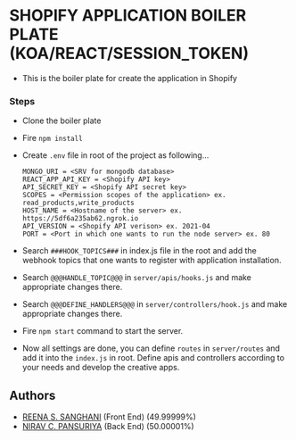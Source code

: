 # SHOPIFY APPLICATION BOILER PLATE (KOA/REACT/SESSION_TOKEN)

-   This is the boiler plate for create the application in Shopify

### Steps

-   Clone the boiler plate
-   Fire `npm install`
-   Create `.env` file in root of the project as following...

    ```
    MONGO_URI = <SRV for mongodb database>
    REACT_APP_API_KEY = <Shopify API key>
    API_SECRET_KEY = <Shopify API secret key>
    SCOPES = <Permission scopes of the application> ex. read_products,write_products
    HOST_NAME = <Hostname of the server> ex. https://5df6a235ab62.ngrok.io
    API_VERSION = <Shopify API verison> ex. 2021-04
    PORT = <Port in which one wants to run the node server> ex. 80
    ```

-   Search `###HOOK_TOPICS###` in index.js file in the root and add the webhook topics that one wants to register with application installation.
-   Search `@@@HANDLE_TOPIC@@@` in `server/apis/hooks.js` and make appropriate changes there.
-   Search `@@@DEFINE_HANDLERS@@@` in `server/controllers/hook.js` and make appropriate changes there.
-   Fire `npm start` command to start the server.
-   Now all settings are done, you can define `routes` in `server/routes` and add it into the `index.js` in root. Define apis and controllers according to your needs and develop the creative apps.

## Authors

-   [REENA S. SANGHANI](https://www.linkedin.com/in/reena-sanghani-562007145/) (Front End) (49.99999%)
-   [NIRAV C. PANSURIYA](https://www.linkedin.com/in/nirav-pansuriya-8a4777136/) (Back End) (50.00001%)
